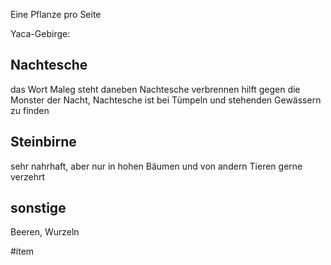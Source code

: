 
Eine Pflanze pro Seite

Yaca-Gebirge:

## Nachtesche 
das Wort Maleg steht daneben
Nachtesche verbrennen hilft gegen die Monster der Nacht, Nachtesche ist bei Tümpeln und stehenden Gewässern zu finden

## Steinbirne
sehr nahrhaft, aber nur in hohen Bäumen und von andern Tieren gerne verzehrt

## sonstige 
Beeren, Wurzeln

#item